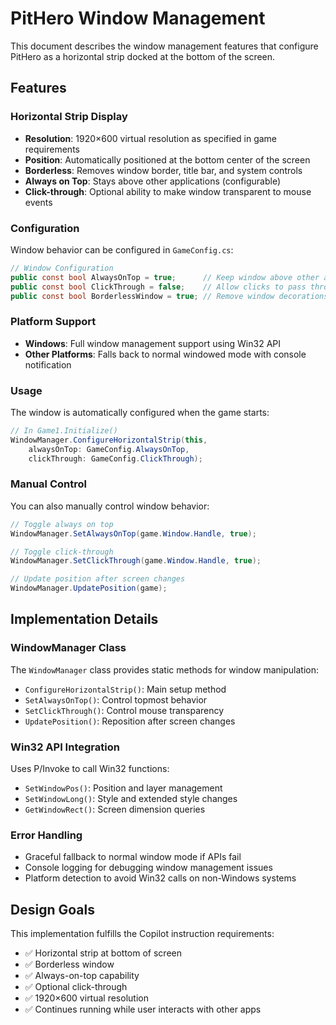 # PitHero Window Management

This document describes the window management features that configure PitHero as a horizontal strip docked at the bottom of the screen.

## Features

### Horizontal Strip Display
- **Resolution**: 1920×600 virtual resolution as specified in game requirements
- **Position**: Automatically positioned at the bottom center of the screen
- **Borderless**: Removes window border, title bar, and system controls
- **Always on Top**: Stays above other applications (configurable)
- **Click-through**: Optional ability to make window transparent to mouse events

### Configuration

Window behavior can be configured in `GameConfig.cs`:

```csharp
// Window Configuration
public const bool AlwaysOnTop = true;      // Keep window above other apps
public const bool ClickThrough = false;    // Allow clicks to pass through
public const bool BorderlessWindow = true; // Remove window decorations
```

### Platform Support

- **Windows**: Full window management support using Win32 API
- **Other Platforms**: Falls back to normal windowed mode with console notification

### Usage

The window is automatically configured when the game starts:

```csharp
// In Game1.Initialize()
WindowManager.ConfigureHorizontalStrip(this, 
    alwaysOnTop: GameConfig.AlwaysOnTop, 
    clickThrough: GameConfig.ClickThrough);
```

### Manual Control

You can also manually control window behavior:

```csharp
// Toggle always on top
WindowManager.SetAlwaysOnTop(game.Window.Handle, true);

// Toggle click-through
WindowManager.SetClickThrough(game.Window.Handle, true);

// Update position after screen changes
WindowManager.UpdatePosition(game);
```

## Implementation Details

### WindowManager Class

The `WindowManager` class provides static methods for window manipulation:

- `ConfigureHorizontalStrip()`: Main setup method
- `SetAlwaysOnTop()`: Control topmost behavior
- `SetClickThrough()`: Control mouse transparency
- `UpdatePosition()`: Reposition after screen changes

### Win32 API Integration

Uses P/Invoke to call Win32 functions:
- `SetWindowPos()`: Position and layer management
- `SetWindowLong()`: Style and extended style changes
- `GetWindowRect()`: Screen dimension queries

### Error Handling

- Graceful fallback to normal window mode if APIs fail
- Console logging for debugging window management issues
- Platform detection to avoid Win32 calls on non-Windows systems

## Design Goals

This implementation fulfills the Copilot instruction requirements:
- ✅ Horizontal strip at bottom of screen
- ✅ Borderless window
- ✅ Always-on-top capability
- ✅ Optional click-through
- ✅ 1920×600 virtual resolution
- ✅ Continues running while user interacts with other apps